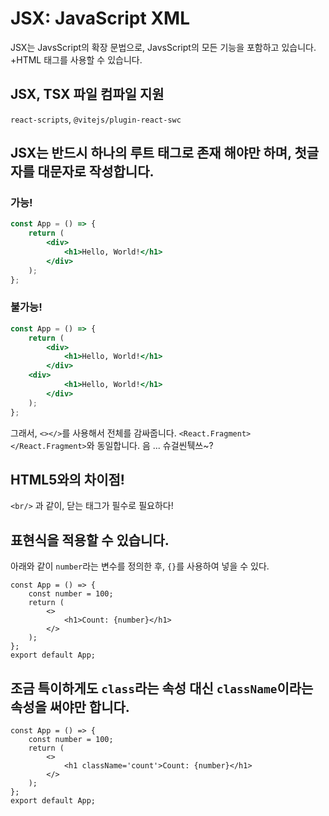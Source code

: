 # JSX: JavaScript XML

JSX는 JavsScript의 확장 문법으로, JavsScript의 모든 기능을 포함하고 있습니다. +HTML 태그를 사용할 수 있습니다.

## JSX, TSX 파일 컴파일 지원

`react-scripts`, `@vitejs/plugin-react-swc`

## JSX는 반드시 하나의 루트 태그로 존재 해야만 하며, 첫글자를 대문자로 작성합니다.

### 가능!

```jsx
const App = () => {
	return (
		<div>
			<h1>Hello, World!</h1>
		</div>
	);
};
```

### 불가능!

```jsx
const App = () => {
	return (
		<div>
			<h1>Hello, World!</h1>
		</div>
    <div>
			<h1>Hello, World!</h1>
		</div>
	);
};
```

그래서, `<></>`를 사용해서 전체를 감싸줍니다. `<React.Fragment></React.Fragment>`와 동일합니다.
음 ... 슈걸씬퉥쓰~?

## HTML5와의 차이점!

`<br/>` 과 같이, 닫는 태그가 필수로 필요하다!

## 표현식을 적용할 수 있습니다.

아래와 같이 `number`라는 변수를 정의한 후, `{}`를 사용하여 넣을 수 있다.

```tsx
const App = () => {
	const number = 100;
	return (
		<>
			<h1>Count: {number}</h1>
		</>
	);
};
export default App;
```

## 조금 특이하게도 `class`라는 속성 대신 `className`이라는 속성을 써야만 합니다.

```tsx
const App = () => {
	const number = 100;
	return (
		<>
			<h1 className='count'>Count: {number}</h1>
		</>
	);
};
export default App;
```
